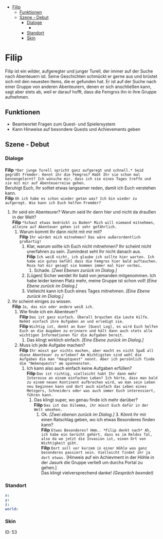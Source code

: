 - [Filip](#filip)
  - [Funktionen](#funktionen)
  - [Szene - Debut](#szene---debut)
    - [Dialoge](#dialoge)
      - [](#)
    - [Standort](#standort)
    - [Skin](#skin)

# Filip

Filip ist ein wilder, aufgeregter und junger Turell, der immer auf der Suche nach Abenteuern ist. Seine Geschichten schmückt er gerne aus und brüstet sich mit den neuesten Items, die er gefunden hat. Er ist auf der Suche nach einer Gruppe von anderen Abenteurern, denen er sich anschließen kann, sagt aber stets ab, weil er darauf hofft, dass die Femgros ihn in ihre Gruppe aufnehmen.

## Funktionen

* Beantwortet Fragen zum Quest- und Spielersystem
* Kann Hinweise auf besondere Quests und Achievements geben

## Szene - Debut

### Dialoge

#### 

**Filip** `*Der junge Turell spricht ganz aufgeregt und schnell.* Seid gegrüßt Fremder. Kennt ihr die Femgros? Habt Ihr sie schon mal kennengelernt? Ich wünsche mir, dass ich sie eines Tages treffe und sie mit mir auf Abenteuerreise gehen.`  
Beruhigt Euch, Ihr solltet etwas langsamer reden, damit ich Euch verstehen kann.  
**Filip** `Oh ich habe es schon wieder getan was? Ich bin wieder zu aufgeregt. Wie kann ich Euch helfen Fremder?`
  1. Ihr seid ein Abenteurer? Warum seid Ihr dann hier und nicht da draußen in der Welt?  
  **Filip** `*Schaut etwas bedrückt zu Boden* Mich will niemand mitnehmen, alleine auf Abenteuer gehen ist sehr gefährlich.`
       1. Warum kommt Ihr dann nicht mit mir mit?  
    **Filip** `Ihr würdet mich mitnehmen? Das wäre außerordentlich großartig!`  
           1. Klar, warum sollte ich Euch nicht mitnehmen? Ihr scheint nicht unerfahren zu sein. Zumindest seht Ihr nicht danach aus.  
         **Filip** `Ich weiß nicht, ich glaube ich sollte hier warten. Ich habe ein gutes Gefühl dass die Femgros hier bald auftauchen. Roza hat mir gesagt sie kommen immer mal hier vorbei.`  
               1. Schade. *[Zwei Ebenen zurück im Dialog.]* 
           2. [Lügen] Sicher werdet Ihr bald von jemanden mitgenommen. Ich habe leider keinen Platz mehr, meine Gruppe ist schon voll! *[Eine Ebene zurück im Dialog.]*
           3. Vielleicht kann ich Euch eines Tages mitnehmen. *[Eine Ebene zurück im Dialog.]*
  2. Ihr scheint einiges zu wissen.  
   **Filip** `Ja, das ein oder andere weiß ich.`  
     1. Wie finde ich ein Abenteuer?  
     **Filip** `Das ist ganz einfach. Überall brauchen die Leute Hilfe. Nehmt einfach ihre Aufgaben an und erledigt sie.`  
     **Filip** `Wichtig ist, denkt an Euer [Quest Log], es wird Euch helfen Euch an die Augaben zu erinnern und hält dann auch stets alle wichtigen Informationen für die Aufgaben bereit.`  
        1. Das klingt wirklich einfach. *[Eine Ebene zurück im Dialog.]*
     2. Muss ich jede Aufgabe machen?  
     **Filip** `Ihr müsst gar nichts machen, aber macht es nicht Spaß all diese Abenteuer zu erleben? Am Wichtigsten sind wohl die Aufgaben die man "Hauptquest" nennt. Aber ich persönlich finde die "Nebenquests" am spannensten.`  
        1. Ich kann also auch einfach keine Aufgaben erfüllen?  
         **Filip** `Das ist richtig, vielleicht habt Ihr dann mehr Interesse an einem einfachen Leben? Ich hörte, dass man bald zu einem neuen Kontinent aufbrechen wird, wo man sein Leben neu beginnen kann und dort auch einfach das Leben eines Metzgers, Schneiders oder was auch immer Euch interessiert, führen kann.`  
            1. Das klingt super, wo genau finde ich mehr darüber?  
            **Filip** `Das ist das Dilemma, ihr müsst Euch dafür in der Welt umsehen.`  
                1. Ok. *[Zwei ebenen zurück im Dialog.]*
    3. Könnt ihr mir einen Ratschlag geben, wo ich etwas Besonderes finden kann?  
       **Filip** `Etwas Besonderes? Hmm.. *Filip denkt nach* Ah, ich habe ein Gerücht gehört, dass es im Reldos Tal, also da wo jetzt die Invasion ist, einen Ort von Wichtigkeit gibt.`  
       **Filip** `Dort soll vor kurzem in einer Höhle was ganz besonderes passiert sein. Vielleicht findet ihr ja dort etwas.` [Hinweis auf ein Achievment in der Höhle in der Jasurk die Gruppe verließ um durchs Portal zu gehen.]  
       Das klingt vielversprechend danke! *(Gespräch beendet)*


### Standort
```yml
x: 
y: 
z: 
world: 
```

### Skin
ID: 53